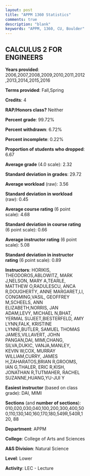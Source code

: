 ```yaml
---
layout: post
title: "APPM 1360 Statistics"
comments: true
description: "blank"
keywords: "APPM, 1360, CU, Boulder"
--- 
```

<head>
<script src="https://ajax.googleapis.com/ajax/libs/jquery/2.1.3/jquery.min.js"></script>
<script src="https://dl.dropboxusercontent.com/s/pc42nxpaw1ea4o9/highcharts.js?dl=0"></script>
<!-- <script src="../assets/js/highcharts.js"></script> -->
<style type="text/css">@font-face {
	font-family: "Bebas Neue";
	src: url(https://www.filehosting.org/file/details/544349/BebasNeue%20Regular.otf) format("opentype");
	}
	h1.Bebas { 
		font-family: "Bebas Neue", Verdana, Tahoma;
	}
</style>
</head>
<body>
	<div id="container" style="float: right; width: 45%; height: 88%; margin-left: 2.5%; margin-right: 2.5%;"></div>
	<script language="JavaScript">
		$(document).ready(function() {
		var chart = {type: 'column'};
		var title = {text: 'Grade Distribution'};
		var xAxis = {categories: ['A','B','C','D','F'],crosshair: true};
		var yAxis = {min: 0,title: {text: 'Percentage'}};
		var tooltip = {headerFormat: '<center><b><span style="font-size:20px">{point.key}</span></b></center>',
		               pointFormat: '<td style="padding:0"><b>{point.y:.1f}%</b></td>',
		               footerFormat: '</table>',shared: true,useHTML: true};
		var plotOptions = {column: {pointPadding: 0.0,borderWidth: 0}};  
		var credits = {enabled: false};var series= [{name: 'Percent',data: [15.13,32.12,34.17,7.4,11.17,]}];
		var json = {};
		json.chart = chart;
		json.title = title;
		json.tooltip = tooltip;
		json.xAxis = xAxis;
		json.yAxis = yAxis;  
		json.series = series;
		json.plotOptions = plotOptions;  
		json.credits = credits;
		$('#container').highcharts(json);
	});
	</script>
</body>
			   
## CALCULUS 2 FOR ENGINEERS

**Years provided**: 2006,2007,2008,2009,2010,2011,2012,2013,2014,2015,2016

**Terms provided**: Fall,Spring

**Credits**: 4

**RAP/Honors class?** Neither

**Percent grade**: 99.72%

**Percent withdrawn**: 6.72%

**Percent incomplete**: 0.22%

**Proportion of students who dropped**: 6.67

**Average grade** (4.0 scale): 2.32

**Standard deviation in grades**: 29.72

**Average workload** (raw): 3.56

**Standard deviation in workload** (raw): 0.45

**Average course rating** (6 point scale): 4.68

**Standard deviation in course rating** (6 point scale): 0.66

**Average instructor rating** (6 point scale): 5.08

**Standard deviation in instructor rating** (6 point scale): 0.89

**Instructors**: HORIKIS, THEODOROS,ABLOWITZ, MARK J,NELSON, MARY A,TEARLE, MATTHEW O,RADULESCU, ANCA R,DOUGHERTY, ANNE MARGARET,LI, CONGMING,VASIL, GEOFFREY M,SCHEELS, ANN ELIZABETH,NORRIS, JAN ADAM,LEVY, MICHAEL N,BHAT, YERMAL SUJEET,BIESTERFELD, AMY LYNN,FALK, KRISTINE LYNNE,BUTLER, SAMUEL THOMAS JAMES,VILLAVERT, JOHN PANGAN,DAI, MIMI,CHANG, SILVA,DUKIC, VANJA,MANLEY, KEVIN W,COX, MURRAY WILLIAM,CURRY, JAMES H,ZAHARATOS,BRIAN R,GROOMS, IAN G,THALER, ERIC R,KISH, JONATHAN R,TUTMAHER, RACHEL SUZANNE,HUANG,YU-JUI Y

**Easiest instructor** (based on class grade): DAI, MIMI

**Sections** (and **number of sections**): 010,020,030,040,100,200,300,400,500,110,130,140,160,170,180,549R,540R,120, 88

**Department**: APPM

**College**: College of Arts and Sciences

**A&S Division**: Natural Science

**Level**: Lower

**Activity**: LEC - Lecture